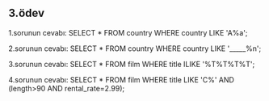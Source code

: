 ## 3.ödev

1.sorunun cevabı:
SELECT * FROM country
WHERE country LIKE 'A%a';

2.sorunun cevabı:
SELECT * FROM country
WHERE country  LIKE '_____%n';

3.sorunun cevabı:
SELECT * FROM film
WHERE title ILIKE '%T%T%T%T';

4.sorunun cevabı:
SELECT * FROM film
WHERE title LIKE 'C%' AND (length>90 AND rental_rate=2.99);

 